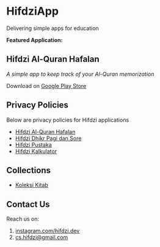 # HifdziApp

Delivering simple apps for education

**Featured Application:**

## Hifdzi Al-Quran Hafalan

_A simple app to keep track of your Al-Quran memorization_

Download on [Google Play Store](https://play.google.com/store/apps/details?id=com.hifdziapp.hafalan)

## Privacy Policies

Below are privacy policies for Hifdzi applications

* [Hifdzi Al-Quran Hafalan](./hafalan/privacy_policy.md)
* [Hifdzi Dhikr Pagi dan Sore](./pagisore/privacy_policy.md)
* [Hifdzi Pustaka](./pustaka/privacy_policy.md)
* [Hifdzi Kalkulator](./kalkulator/privacy_policy.md)

## Collections

* [Koleksi Kitab](./pustaka/books.md)

## Contact Us

Reach us on:

1. [instagram.com/hifdzi.dev](https://instagram.com/hifdzi.dev)
2. [cs.hifdzi@gmail.com](mailto://cs.hifdzi@gmail.com)
